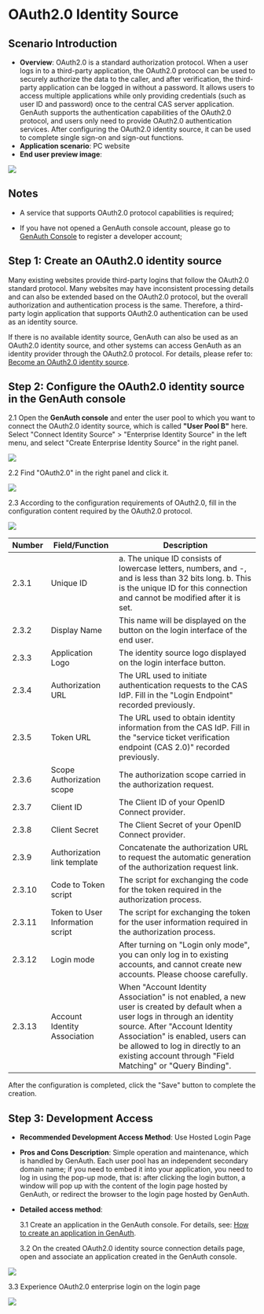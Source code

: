 # OAuth2.0 Identity Source

<LastUpdated/>

## Scenario Introduction

- **Overview**: OAuth2.0 is a standard authorization protocol. When a user logs in to a third-party application, the OAuth2.0 protocol can be used to securely authorize the data to the caller, and after verification, the third-party application can be logged in without a password. It allows users to access multiple applications while only providing credentials (such as user ID and password) once to the central CAS server application. GenAuth supports the authentication capabilities of the OAuth2.0 protocol, and users only need to provide OAuth2.0 authentication services. After configuring the OAuth2.0 identity source, it can be used to complete single sign-on and sign-out functions.
- **Application scenario**: PC website
- **End user preview image**:

![](./images/05loginpage.png)

## Notes

- A service that supports OAuth2.0 protocol capabilities is required;

- If you have not opened a GenAuth console account, please go to [GenAuth Console](https://www.genauth.ai/) to register a developer account;

## Step 1: Create an OAuth2.0 identity source

Many existing websites provide third-party logins that follow the OAuth2.0 standard protocol. Many websites may have inconsistent processing details and can also be extended based on the OAuth2.0 protocol, but the overall authorization and authentication process is the same. Therefore, a third-party login application that supports OAuth2.0 authentication can be used as an identity source.

If there is no available identity source, GenAuth can also be used as an OAuth2.0 identity source, and other systems can access GenAuth as an identity provider through the OAuth2.0 protocol. For details, please refer to: [Become an OAuth2.0 identity source](https://docs.genauth.ai/guides/federation/oauth.html).

## Step 2: Configure the OAuth2.0 identity source in the GenAuth console

2.1 Open the **GenAuth console** and enter the user pool to which you want to connect the OAuth2.0 identity source, which is called **"User Pool B"** here. Select "Connect Identity Source" > "Enterprise Identity Source" in the left menu, and select "Create Enterprise Identity Source" in the right panel.

![](./images/01opensource.png)

2.2 Find "OAuth2.0" in the right panel and click it.

![](./images/02choiceoauth.png)

2.3 According to the configuration requirements of OAuth2.0, fill in the configuration content required by the OAuth2.0 protocol.

![](./images/03inputoauth.png)

| Number | Field/Function                   | Description                                                                                                                                                                                                                                                                                       |
| ------ | -------------------------------- | ------------------------------------------------------------------------------------------------------------------------------------------------------------------------------------------------------------------------------------------------------------------------------------------------- |
| 2.3.1  | Unique ID                        | a. The unique ID consists of lowercase letters, numbers, and -, and is less than 32 bits long. b. This is the unique ID for this connection and cannot be modified after it is set.                                                                                                               |
| 2.3.2  | Display Name                     | This name will be displayed on the button on the login interface of the end user.                                                                                                                                                                                                                 |
| 2.3.3  | Application Logo                 | The identity source logo displayed on the login interface button.                                                                                                                                                                                                                                 |
| 2.3.4  | Authorization URL                | The URL used to initiate authentication requests to the CAS IdP. Fill in the "Login Endpoint" recorded previously.                                                                                                                                                                                |
| 2.3.5  | Token URL                        | The URL used to obtain identity information from the CAS IdP. Fill in the "service ticket verification endpoint (CAS 2.0)" recorded previously.                                                                                                                                                   |
| 2.3.6  | Scope Authorization scope        | The authorization scope carried in the authorization request.                                                                                                                                                                                                                                     |
| 2.3.7  | Client ID                        | The Client ID of your OpenID Connect provider.                                                                                                                                                                                                                                                    |
| 2.3.8  | Client Secret                    | The Client Secret of your OpenID Connect provider.                                                                                                                                                                                                                                                |
| 2.3.9  | Authorization link template      | Concatenate the authorization URL to request the automatic generation of the authorization request link.                                                                                                                                                                                          |
| 2.3.10 | Code to Token script             | The script for exchanging the code for the token required in the authorization process.                                                                                                                                                                                                           |
| 2.3.11 | Token to User Information script | The script for exchanging the token for the user information required in the authorization process.                                                                                                                                                                                               |
| 2.3.12 | Login mode                       | After turning on "Login only mode", you can only log in to existing accounts, and cannot create new accounts. Please choose carefully.                                                                                                                                                            |
| 2.3.13 | Account Identity Association     | When "Account Identity Association" is not enabled, a new user is created by default when a user logs in through an identity source. After "Account Identity Association" is enabled, users can be allowed to log in directly to an existing account through "Field Matching" or "Query Binding". |

After the configuration is completed, click the "Save" button to complete the creation.

## Step 3: Development Access

- **Recommended Development Access Method**: Use Hosted Login Page

- **Pros and Cons Description**: Simple operation and maintenance, which is handled by GenAuth. Each user pool has an independent secondary domain name; if you need to embed it into your application, you need to log in using the pop-up mode, that is: after clicking the login button, a window will pop up with the content of the login page hosted by GenAuth, or redirect the browser to the login page hosted by GenAuth.

- **Detailed access method**:

  3.1 Create an application in the GenAuth console. For details, see: [How to create an application in GenAuth](/guides/app-new/create-app/create-app.md).

  3.2 On the created OAuth2.0 identity source connection details page, open and associate an application created in the GenAuth console.

![](./images/04opencasapp.png)

3.3 Experience OAuth2.0 enterprise login on the login page

![](./images/05loginpage.png)
